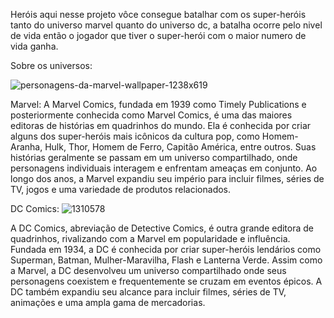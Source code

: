 Heróis aqui nesse projeto vôce consegue batalhar com os super-heróis tanto do universo marvel quanto do universo dc,
a batalha ocorre pelo nivel de vida então o jogador que tiver o super-herói com o maior numero de vida ganha.


Sobre os universos:

![personagens-da-marvel-wallpaper-1238x619](https://github.com/isarmendes/herois/assets/123502060/c1f3a2d6-7079-4c82-96c0-17cb1893b8cd)

Marvel:
A Marvel Comics, fundada em 1939 como Timely Publications e posteriormente conhecida como Marvel Comics, é uma das maiores editoras de histórias em quadrinhos do mundo. Ela é conhecida por criar alguns dos super-heróis mais icônicos da cultura pop, como Homem-Aranha, Hulk, Thor, Homem de Ferro, Capitão América, entre outros. Suas histórias geralmente se passam em um universo compartilhado, 
onde personagens individuais interagem e enfrentam ameaças em conjunto. Ao longo dos anos, a Marvel expandiu seu império para incluir filmes, séries de TV, 
jogos e uma variedade de produtos relacionados.

DC Comics:
![1310578](https://www.google.com/url?sa=i&url=https%3A%2F%2Fwall.alphacoders.com%2Fbig.php%3Fi%3D1310578&psig=AOvVaw1ZdqBibyamkqfo8IgXAyUF&ust=1715262585577000&source=images&cd=vfe&opi=89978449&ved=0CBAQjRxqFwoTCNDFvrWZ_oUDFQAAAAAdAAAAABAE)

A DC Comics, abreviação de Detective Comics, é outra grande editora de quadrinhos, rivalizando com a Marvel em popularidade e influência. Fundada em 1934,
a DC é conhecida por criar super-heróis lendários como Superman, Batman, Mulher-Maravilha, Flash e Lanterna Verde. Assim como a Marvel, 
a DC desenvolveu um universo compartilhado onde seus personagens coexistem e frequentemente se cruzam em eventos épicos. A DC também expandiu seu alcance para incluir filmes, 
séries de TV, animações e uma ampla gama de mercadorias.
